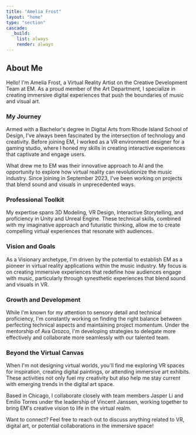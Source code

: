```yaml
---
title: "Amelia Frost"
layout: "home"
type: "section"
cascade:
  _build:
    list: always
    render: always
---
```

## About Me

Hello! I'm Amelia Frost, a Virtual Reality Artist on the Creative Development Team at EM. As a proud member of the Art Department, I specialize in creating immersive digital experiences that push the boundaries of music and visual art.

### My Journey

Armed with a Bachelor's degree in Digital Arts from Rhode Island School of Design, I've always been fascinated by the intersection of technology and creativity. Before joining EM, I worked as a VR environment designer for a gaming studio, where I honed my skills in creating interactive experiences that captivate and engage users.

What drew me to EM was their innovative approach to AI and the opportunity to explore how virtual reality can revolutionize the music industry. Since joining in September 2023, I've been working on projects that blend sound and visuals in unprecedented ways.

### Professional Toolkit

My expertise spans 3D Modeling, VR Design, Interactive Storytelling, and proficiency in Unity and Unreal Engine. These technical skills, combined with my imaginative approach and futuristic thinking, allow me to create compelling virtual experiences that resonate with audiences.

### Vision and Goals

As a Visionary archetype, I'm driven by the potential to establish EM as a pioneer in virtual reality applications within the music industry. My focus is on creating immersive experiences that redefine how audiences engage with music, particularly through synesthetic experiences that blend sound and visuals in VR.

### Growth and Development

While I'm known for my attention to sensory detail and technical proficiency, I'm constantly working on finding the right balance between perfecting technical aspects and maintaining project momentum. Under the mentorship of Ava Orozco, I'm developing strategies to delegate more effectively and collaborate more seamlessly with our talented team.

### Beyond the Virtual Canvas

When I'm not designing virtual worlds, you'll find me exploring VR spaces for inspiration, creating digital paintings, or attending immersive art exhibits. These activities not only fuel my creativity but also help me stay current with emerging trends in the digital art space.

Based in Chicago, I collaborate closely with team members Jasper Li and Emilio Torres under the leadership of Vincent Janssen, working together to bring EM's creative vision to life in the virtual realm.

<aside>
Want to connect? Feel free to reach out to discuss anything related to VR, digital art, or potential collaborations in the immersive space!

</aside>